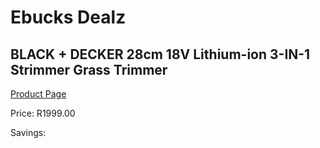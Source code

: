 
# Ebucks Dealz
## BLACK + DECKER 28cm 18V Lithium-ion 3-IN-1 Strimmer Grass Trimmer
[Product Page](https://www.ebucks.com/web/shop/productSelected.do?prodId=1165414788&catId=714965764)

Price: R1999.00

Savings: 


	
